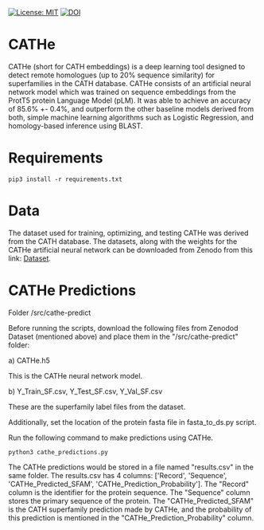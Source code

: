 [![License: MIT](https://img.shields.io/badge/License-MIT-yellow.svg)](https://opensource.org/licenses/MIT) [![DOI](https://zenodo.org/badge/DOI/10.5281/zenodo.6327572.svg)](https://doi.org/10.5281/zenodo.6327572)



# CATHe

CATHe (short for CATH embeddings) is a deep learning tool designed to detect remote homologues (up to 20% sequence similarity) for superfamilies in the CATH database. CATHe consists of an artificial neural network model which was trained on sequence embeddings from the ProtT5 protein Language Model (pLM). It was able to achieve an accuracy of 85.6% +- 0.4%, and outperform the other baseline models derived from both, simple machine learning algorithms such as Logistic Regression, and homology-based inference using BLAST. 

# Requirements

```python3
pip3 install -r requirements.txt
```

# Data

The dataset used for training, optimizing, and testing CATHe was derived from the CATH database. The datasets, along with the weights for the CATHe artificial neural network can be downloaded from Zenodo from this link: [Dataset](https://doi.org/10.5281/zenodo.6327572).

# CATHe Predictions

Folder /src/cathe-predict

Before running the scripts, download the following files from Zenodod Dataset (mentioned above) and place them in the "/src/cathe-predict" folder:

a) CATHe.h5 

This is the CATHe neural network model.

b) Y_Train_SF.csv, Y_Test_SF.csv, Y_Val_SF.csv

These are the superfamily label files from the dataset. 

Additionally, set the location of the protein fasta file in fasta_to_ds.py script. 

Run the following command to make predictions using CATHe. 

```python3
python3 cathe_predictions.py
```

The CATHe predictions would be stored in a file named "results.csv" in the same folder. The results.csv has 4 columns: ['Record', 'Sequence', 'CATHe_Predicted_SFAM', 'CATHe_Prediction_Probability']. The "Record" column is the identifier for the protein sequence. The "Sequence" column stores the primary sequence of the protein. The "CATHe_Predicted_SFAM" is the CATH superfamily prediction made by CATHe, and the probability of this prediction is mentioned in the "CATHe_Prediction_Probability" column. 
